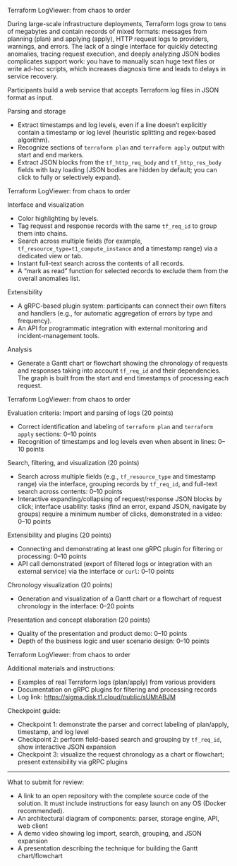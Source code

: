 Terraform LogViewer: from chaos to order

During large-scale infrastructure deployments, Terraform logs grow to tens of megabytes and contain records of mixed formats: messages from planning (plan) and applying (apply), HTTP request logs to providers, warnings, and errors. The lack of a single interface for quickly detecting anomalies, tracing request execution, and deeply analyzing JSON bodies complicates support work: you have to manually scan huge text files or write ad-hoc scripts, which increases diagnosis time and leads to delays in service recovery.

Participants build a web service that accepts Terraform log files in JSON format as input.

Parsing and storage
- Extract timestamps and log levels, even if a line doesn’t explicitly contain a timestamp or log level (heuristic splitting and regex-based algorithm).
- Recognize sections of `terraform plan` and `terraform apply` output with start and end markers.
- Extract JSON blocks from the `tf_http_req_body` and `tf_http_res_body` fields with lazy loading (JSON bodies are hidden by default; you can click to fully or selectively expand).

Terraform LogViewer: from chaos to order

Interface and visualization
- Color highlighting by levels.
- Tag request and response records with the same `tf_req_id` to group them into chains.
- Search across multiple fields (for example, `tf_resource_type=t1_compute_instance` and a timestamp range) via a dedicated view or tab.
- Instant full-text search across the contents of all records.
- A “mark as read” function for selected records to exclude them from the overall anomalies list.

Extensibility
- A gRPC-based plugin system: participants can connect their own filters and handlers (e.g., for automatic aggregation of errors by type and frequency).
- An API for programmatic integration with external monitoring and incident-management tools.

Analysis
- Generate a Gantt chart or flowchart showing the chronology of requests and responses taking into account `tf_req_id` and their dependencies. The graph is built from the start and end timestamps of processing each request.

Terraform LogViewer: from chaos to order

Evaluation criteria:
Import and parsing of logs (20 points)
- Correct identification and labeling of `terraform plan` and `terraform apply` sections: 0–10 points
- Recognition of timestamps and log levels even when absent in lines: 0–10 points

Search, filtering, and visualization (20 points)
- Search across multiple fields (e.g., `tf_resource_type` and timestamp range) via the interface, grouping records by `tf_req_id`, and full-text search across contents: 0–10 points
- Interactive expanding/collapsing of request/response JSON blocks by click; interface usability: tasks (find an error, expand JSON, navigate by groups) require a minimum number of clicks, demonstrated in a video: 0–10 points

Extensibility and plugins (20 points)
- Connecting and demonstrating at least one gRPC plugin for filtering or processing: 0–10 points
- API call demonstrated (export of filtered logs or integration with an external service) via the interface or `curl`: 0–10 points

Chronology visualization (20 points)
- Generation and visualization of a Gantt chart or a flowchart of request chronology in the interface: 0–20 points

Presentation and concept elaboration (20 points)
- Quality of the presentation and product demo: 0–10 points
- Depth of the business logic and user scenario design: 0–10 points

Terraform LogViewer: from chaos to order

Additional materials and instructions:
- Examples of real Terraform logs (plan/apply) from various providers
- Documentation on gRPC plugins for filtering and processing records
- Log link: https://sigma.disk.t1.cloud/public/sUMtABJM

Checkpoint guide:
- Checkpoint 1: demonstrate the parser and correct labeling of plan/apply, timestamp, and log level
- Checkpoint 2: perform field-based search and grouping by `tf_req_id`, show interactive JSON expansion
- Checkpoint 3: visualize the request chronology as a chart or flowchart; present extensibility via gRPC plugins

_________________________________________________________________________________________________

What to submit for review:
- A link to an open repository with the complete source code of the solution. It must include instructions for easy launch on any OS (Docker recommended).
- An architectural diagram of components: parser, storage engine, API, web client
- A demo video showing log import, search, grouping, and JSON expansion
- A presentation describing the technique for building the Gantt chart/flowchart
